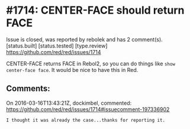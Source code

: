 
#1714: CENTER-FACE should return FACE
================================================================================
Issue is closed, was reported by rebolek and has 2 comment(s).
[status.built] [status.tested] [type.review]
<https://github.com/red/red/issues/1714>

CENTER-FACE returns FACE in Rebol2, so you can do things like `show center-face face`. It would be nice to have this in Red.



Comments:
--------------------------------------------------------------------------------

On 2016-03-16T13:43:21Z, dockimbel, commented:
<https://github.com/red/red/issues/1714#issuecomment-197336902>

    I thought it was already the case...thanks for reporting it.

